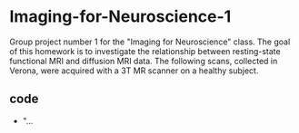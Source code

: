 # Imaging-for-Neuroscience-1
Group project number 1 for the "Imaging for Neuroscience" class. The goal of this homework is to investigate the relationship between resting-state functional MRI and diffusion MRI data. The following scans, collected in Verona, were acquired with a 3T MR scanner on a healthy subject.
## code
- "...
